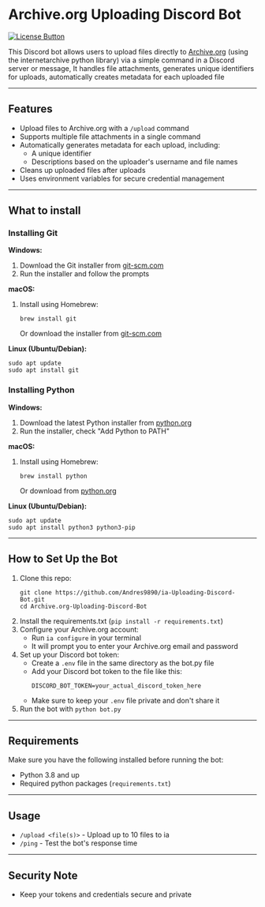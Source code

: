[License Button]: https://img.shields.io/badge/License-MIT-blue
[License Link]: https://github.com/Andres9890/ia-Uploading-Discord-Bot/blob/main/LICENSE 'MIT License.'


# Archive.org Uploading Discord Bot

[![License Button]][License Link]

This Discord bot allows users to upload files directly to [Archive.org](https://archive.org) (using the internetarchive python library) via a simple command in a Discord server or message, It handles file attachments, generates unique identifiers for uploads, automatically creates metadata for each uploaded file

---

## Features

- Upload files to Archive.org with a `/upload` command
- Supports multiple file attachments in a single command
- Automatically generates metadata for each upload, including:
  - A unique identifier
  - Descriptions based on the uploader's username and file names
- Cleans up uploaded files after uploads
- Uses environment variables for secure credential management

---

## What to install

### Installing Git

**Windows:**
1. Download the Git installer from [git-scm.com](https://git-scm.com/download/win)
2. Run the installer and follow the prompts

**macOS:**
1. Install using Homebrew:
   ```
   brew install git
   ```
   Or download the installer from [git-scm.com](https://git-scm.com/download/mac)

**Linux (Ubuntu/Debian):**
```
sudo apt update
sudo apt install git
```

### Installing Python

**Windows:**
1. Download the latest Python installer from [python.org](https://www.python.org/downloads/)
2. Run the installer, check "Add Python to PATH"

**macOS:**
1. Install using Homebrew:
   ```
   brew install python
   ```
   Or download from [python.org](https://www.python.org/downloads/)

**Linux (Ubuntu/Debian):**
```
sudo apt update
sudo apt install python3 python3-pip
```

---

## How to Set Up the Bot

1. Clone this repo:
   ```
   git clone https://github.com/Andres9890/ia-Uploading-Discord-Bot.git
   cd Archive.org-Uploading-Discord-Bot
   ```
3. Install the requirements.txt (`pip install -r requirements.txt`)
4. Configure your Archive.org account:
   - Run `ia configure` in your terminal
   - It will prompt you to enter your Archive.org email and password
5. Set up your Discord bot token:
   - Create a `.env` file in the same directory as the bot.py file
   - Add your Discord bot token to the file like this:
     ```
     DISCORD_BOT_TOKEN=your_actual_discord_token_here
     ```
   - Make sure to keep your `.env` file private and don't share it
6. Run the bot with `python bot.py`

---

## Requirements

Make sure you have the following installed before running the bot:

- Python 3.8 and up
- Required python packages (`requirements.txt`)

---

## Usage

- `/upload <file(s)>` - Upload up to 10 files to ia
- `/ping` - Test the bot's response time

---

## Security Note

- Keep your tokens and credentials secure and private
